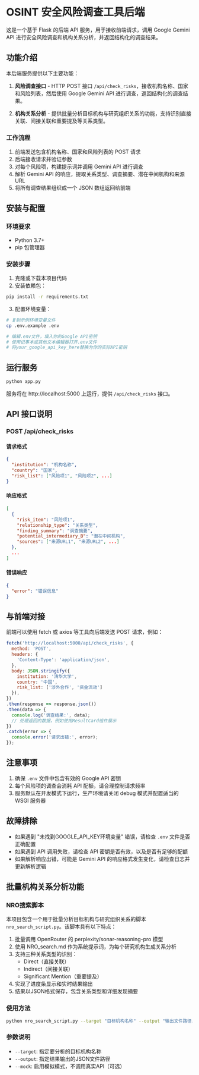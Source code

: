 # OSINT 安全风险调查工具后端

这是一个基于 Flask 的后端 API 服务，用于接收前端请求，调用 Google Gemini API 进行安全风险调查和机构关系分析，并返回结构化的调查结果。

## 功能介绍

本后端服务提供以下主要功能：

1. **风险调查接口** - HTTP POST 接口 `/api/check_risks`，接收机构名称、国家和风险列表，然后使用 Google Gemini API 进行调查，返回结构化的调查结果。

2. **机构关系分析** - 提供批量分析目标机构与研究组织关系的功能，支持识别直接关联、间接关联和重要提及等关系类型。

### 工作流程

1. 前端发送包含机构名称、国家和风险列表的 POST 请求
2. 后端接收请求并验证参数
3. 对每个风险项，构建提示词并调用 Gemini API 进行调查
4. 解析 Gemini API 的响应，提取关系类型、调查摘要、潜在中间机构和来源 URL
5. 将所有调查结果组织成一个 JSON 数组返回给前端

## 安装与配置

### 环境要求

- Python 3.7+
- pip 包管理器

### 安装步骤

1. 克隆或下载本项目代码
2. 安装依赖包：

```bash
pip install -r requirements.txt
```

3. 配置环境变量：

```bash
# 复制示例环境变量文件
cp .env.example .env

# 编辑.env文件，填入你的Google API密钥
# 使用记事本或其他文本编辑器打开.env文件
# 将your_google_api_key_here替换为你的实际API密钥
```

## 运行服务

```bash
python app.py
```

服务将在 http://localhost:5000 上运行，提供 `/api/check_risks` 接口。

## API 接口说明

### POST /api/check_risks

#### 请求格式

```json
{
  "institution": "机构名称",
  "country": "国家",
  "risk_list": ["风险项1", "风险项2", ...]
}
```

#### 响应格式

```json
[
  {
    "risk_item": "风险项1",
    "relationship_type": "关系类型",
    "finding_summary": "调查摘要",
    "potential_intermediary_B": "潜在中间机构",
    "sources": ["来源URL1", "来源URL2", ...]
  },
  ...
]
```

#### 错误响应

```json
{
  "error": "错误信息"
}
```

## 与前端对接

前端可以使用 fetch 或 axios 等工具向后端发送 POST 请求，例如：

```javascript
fetch('http://localhost:5000/api/check_risks', {
  method: 'POST',
  headers: {
    'Content-Type': 'application/json',
  },
  body: JSON.stringify({
    institution: '清华大学',
    country: '中国',
    risk_list: ['涉外合作', '资金流动']
  }),
})
.then(response => response.json())
.then(data => {
  console.log('调查结果:', data);
  // 处理返回的数据，例如使用ResultCard组件展示
})
.catch(error => {
  console.error('请求出错:', error);
});
```

## 注意事项

1. 确保 `.env` 文件中包含有效的 Google API 密钥
2. 每个风险项的调查会消耗 API 配额，请合理控制请求频率
3. 服务默认在开发模式下运行，生产环境请关闭 debug 模式并配置适当的 WSGI 服务器

## 故障排除

- 如果遇到 "未找到GOOGLE_API_KEY环境变量" 错误，请检查 `.env` 文件是否正确配置
- 如果遇到 API 调用失败，请检查 API 密钥是否有效，以及是否有足够的配额
- 如果解析响应出错，可能是 Gemini API 的响应格式发生变化，请检查日志并更新解析逻辑

## 批量机构关系分析功能

### NRO搜索脚本

本项目包含一个用于批量分析目标机构与研究组织关系的脚本 `nro_search_script.py`。该脚本具有以下特点：

1. 批量调用 OpenRouter 的 perplexity/sonar-reasoning-pro 模型
2. 使用 NRO_search.md 作为系统提示词，为每个研究机构生成关系分析
3. 支持三种关系类型的识别：
   - Direct（直接关联）
   - Indirect（间接关联）
   - Significant Mention（重要提及）
4. 实现了进度条显示和实时结果输出
5. 结果以JSON格式保存，包含关系类型和详细发现摘要

### 使用方法

```bash
python nro_search_script.py --target "目标机构名称" --output "输出文件路径.json"
```

### 参数说明

- `--target`: 指定要分析的目标机构名称
- `--output`: 指定结果输出的JSON文件路径
- `--mock`: 启用模拟模式，不调用真实API（可选）
